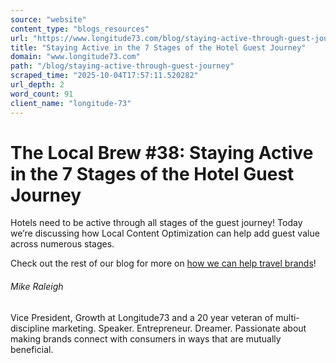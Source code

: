 ```yaml
---
source: "website"
content_type: "blogs_resources"
url: "https://www.longitude73.com/blog/staying-active-through-guest-journey"
title: "Staying Active in the 7 Stages of the Hotel Guest Journey"
domain: "www.longitude73.com"
path: "/blog/staying-active-through-guest-journey"
scraped_time: "2025-10-04T17:57:11.520282"
url_depth: 2
word_count: 91
client_name: "longitude-73"
---
```


# The Local Brew #38: Staying Active in the 7 Stages of the Hotel Guest Journey

Hotels need to be active through all stages of the guest journey! Today we’re discussing how Local Content Optimization can help add guest value across numerous stages.

Check out the rest of our blog for more on [how we can help travel brands](/blog/the-local-brew-73-the-concierge-is-nowhere-to-be-found)!

###### Mike Raleigh

Vice President, Growth at Longitude73 and a 20 year veteran of multi-discipline marketing. Speaker. Entrepreneur. Dreamer. Passionate about making brands connect with consumers in ways that are mutually beneficial.